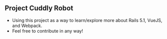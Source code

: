 ## Project Cuddly Robot
- Using this project as a way to learn/explore more about Rails 5.1, VueJS, and
  Webpack.
- Feel free to contribute in any way!


